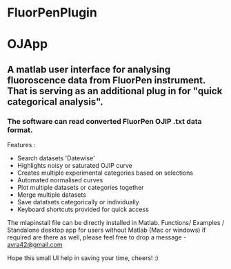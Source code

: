 # FluorPenPlugin
# OJApp
## A matlab user interface for analysing fluoroscence data from FluorPen instrument. That is serving as an additional plug in for "quick categorical analysis". 

### The software can read converted FluorPen OJIP .txt data format.

Features :
- Search datasets 'Datewise'
- Highlights noisy or saturated OJIP curve
- Creates multiple experimental categories based on selections
- Automated normalised curves 
- Plot multiple datasets or categories together 
- Merge multiple datasets 
- Save datatsets categorically or individually
- Keyboard shortcuts provided for quick access

The mlapinstall file can be directly installed in Matlab. 
Functions/ Examples / Standalone desktop app for users without Matlab (Mac or windows) if required are there as well, please feel free to drop a message - avra42@gmail.com

Hope this small UI help in saving your time, cheers! :)